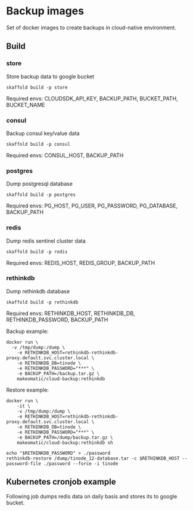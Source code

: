 # Backup images
Set of docker images to create backups in cloud-native environment.

## Build

### store
Store backup data to google bucket
```
skaffold build -p store
```
Required envs: CLOUDSDK_API_KEY, BACKUP_PATH, BUCKET_PATH, BUCKET_NAME

### consul
Backup consul key/value data
```
skaffold build -p consul
```
Required envs: CONSUL_HOST, BACKUP_PATH


### postgres
Dump postgresql database
```
skaffold build -p postgres
```
Required envs: PG_HOST, PG_USER, PG_PASSWORD, PG_DATABASE, BACKUP_PATH

### redis
Dump redis sentinel cluster data
```
skaffold build -p redis
```
Required envs: REDIS_HOST, REDIS_GROUP, BACKUP_PATH

### rethinkdb
Dump rethinkdb database
```
skaffold build -p rethinkdb
```
Required envs: RETHINKDB_HOST, RETHINKDB_DB, RETHINKDB_PASSWORD, BACKUP_PATH

Backup example:
```
docker run \
  -v /tmp/dump:/dump \
	-e RETHINKDB_HOST=rethinkdb-rethinkdb-proxy.default.svc.cluster.local \
	-e RETHINKDB_DB=tinode \
	-e RETHINKDB_PASSWORD="***" \
	-e BACKUP_PATH=/backup.tar.gz \
	makeomatic/cloud-backup:rethinkdb
```

Restore example:
```
docker run \
    -it \
	-v /tmp/dump:/dump \
	-e RETHINKDB_HOST=rethinkdb-rethinkdb-proxy.default.svc.cluster.local \
	-e RETHINKDB_DB=tinode \
	-e RETHINKDB_PASSWORD="***" \
	-e BACKUP_PATH=/dump/backup.tar.gz \
	makeomatic/cloud-backup:rethinkdb sh

echo "$RETHINKDB_PASSWORD" > ./password
rethinkdb-restore /dump/tinode_12-database.tar -c $RETHINKDB_HOST --password-file ./password --force -i tinode
```

## Kubernetes cronjob example
Following job dumps redis data on daily basis and stores its to google bucket.
